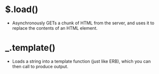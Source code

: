# $.load()

- Asynchronously GETs a chunk of HTML from the server,
  and uses it to replace the contents of an HTML element.


# _.template()

- Loads a string into a template function (just like ERB),
  which you can then call to produce output.
